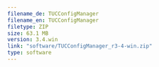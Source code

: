 ```yaml
---
filename_de: TUCConfigManager
filename_en: TUCConfigManager
filetype: ZIP
size: 63.1 MB
version: 3.4.win
link: "software/TUCConfigManager_r3-4-win.zip"
type: software
---
```

